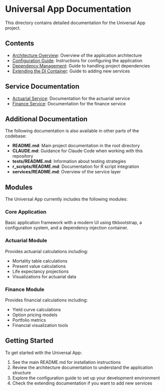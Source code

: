 # Universal App Documentation

This directory contains detailed documentation for the Universal App project.

## Contents

- [Architecture Overview](architecture.md): Overview of the application architecture
- [Configuration Guide](configuration.md): Instructions for configuring the application
- [Dependency Management](dependencies.md): Guide to handling project dependencies
- [Extending the DI Container](extending_di.md): Guide to adding new services

## Service Documentation

- [Actuarial Service](actuarial_service.md): Documentation for the actuarial service
- [Finance Service](finance_service.md): Documentation for the finance service

## Additional Documentation

The following documentation is also available in other parts of the codebase:

- **README.md**: Main project documentation in the root directory
- **CLAUDE.md**: Guidance for Claude Code when working with this repository
- **tests/README.md**: Information about testing strategies
- **r_scripts/README.md**: Documentation for R script integration
- **services/README.md**: Overview of the service layer

## Modules

The Universal App currently includes the following modules:

### Core Application
Basic application framework with a modern UI using ttkbootstrap, a configuration system, and a dependency injection container.

### Actuarial Module
Provides actuarial calculations including:
- Mortality table calculations
- Present value calculations
- Life expectancy projections
- Visualizations for actuarial data

### Finance Module
Provides financial calculations including:
- Yield curve calculations
- Option pricing models
- Portfolio metrics
- Financial visualization tools

## Getting Started

To get started with the Universal App:

1. See the main README.md for installation instructions
2. Review the architecture documentation to understand the application structure
3. Explore the configuration guide to set up your development environment
4. Check the extending documentation if you want to add new services